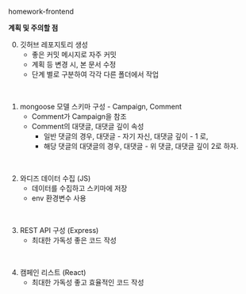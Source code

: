 homework-frontend


**계획 및 주의할 점**


0. 깃허브 레포지토리 생성
    * 좋은 커밋 메시지로 자주 커밋
    * 계획 등 변경 시, 본 문서 수정
    * 단계 별로 구분하여 각각 다른 폴더에서 작업

<br>

1. mongoose 모델 스키마 구성 - Campaign, Comment
    * Comment가 Campaign을 참조
    * Comment의 대댓글, 대댓글 깊이 속성
        * 일반 댓글의 경우, 대댓글 - 자기 자신, 대댓글 깊이 - 1 로,
        * 해당 댓글의 대댓글의 경우, 대댓글 - 위 댓글, 대댓글 깊이 2로 하자.

<br>

2. 와디즈 데이터 수집 (JS)
    * 데이터를 수집하고 스키마에 저장
    * env 환경변수 사용

<br>

3. REST API 구성 (Express)
    * 최대한 가독성 좋은 코드 작성

<br>

4. 캠페인 리스트 (React)
    * 최대한 가독성 좋고 효율적인 코드 작성
